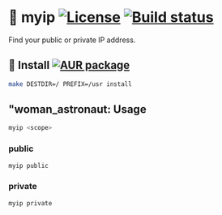 :house_with_garden: myip
[![License](https://img.shields.io/github/license/aureooms/myip.svg?style=flat)](https://raw.githubusercontent.com/aureooms/myip/main/LICENSE)
[![Build status](https://img.shields.io/travis/aureooms/myip/main.svg)](https://travis-ci.org/aureooms/myip/branches)
==

Find your public or private IP address.

## :minidisc: Install [![AUR package](https://img.shields.io/aur/version/myip)](https://aur.archlinux.org/packages/myip)

```sh
make DESTDIR=/ PREFIX=/usr install
```

## "woman_astronaut: Usage

```sh
myip <scope>
```

### public

```sh
myip public
```

### private

```sh
myip private
```
